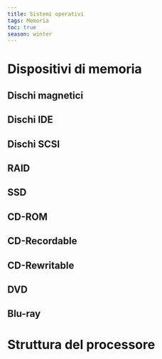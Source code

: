 ```yaml
---
title: Sistemi operativi
tags: Memoria
toc: true
season: winter
---
```


# Dispositivi di memoria
## Dischi magnetici
## Dischi IDE
## Dischi SCSI
## RAID
## SSD
## CD-ROM
## CD-Recordable
## CD-Rewritable
## DVD
## Blu-ray

# Struttura del processore